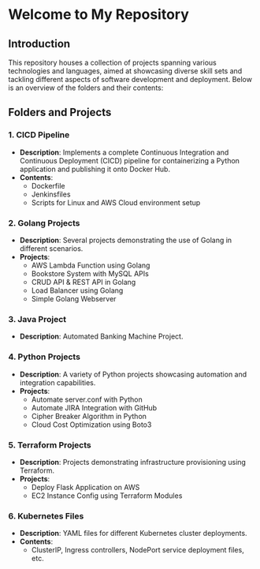 # Welcome to My Repository

## Introduction
This repository houses a collection of projects spanning various technologies and languages, aimed at showcasing diverse skill sets and tackling different aspects of software development and deployment. Below is an overview of the folders and their contents:

## Folders and Projects

### 1. CICD Pipeline
- **Description**: Implements a complete Continuous Integration and Continuous Deployment (CICD) pipeline for containerizing a Python application and publishing it onto Docker Hub.
- **Contents**:
  - Dockerfile
  - Jenkinsfiles
  - Scripts for Linux and AWS Cloud environment setup

### 2. Golang Projects
- **Description**: Several projects demonstrating the use of Golang in different scenarios.
- **Projects**:
  - AWS Lambda Function using Golang
  - Bookstore System with MySQL APIs
  - CRUD API & REST API in Golang
  - Load Balancer using Golang
  - Simple Golang Webserver

### 3. Java Project
- **Description**: Automated Banking Machine Project.

### 4. Python Projects
- **Description**: A variety of Python projects showcasing automation and integration capabilities.
- **Projects**:
  - Automate server.conf with Python
  - Automate JIRA Integration with GitHub
  - Cipher Breaker Algorithm in Python
  - Cloud Cost Optimization using Boto3

### 5. Terraform Projects
- **Description**: Projects demonstrating infrastructure provisioning using Terraform.
- **Projects**:
  - Deploy Flask Application on AWS
  - EC2 Instance Config using Terraform Modules

### 6. Kubernetes Files
- **Description**: YAML files for different Kubernetes cluster deployments.
- **Contents**:
  - ClusterIP, Ingress controllers, NodePort service deployment files, etc.

